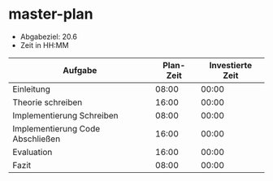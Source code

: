 # master-plan

* Abgabeziel: 20.6
* Zeit in HH:MM

| Aufgabe | Plan-Zeit | Investierte Zeit |
| -------------- | --------- | ---------- | 
| Einleitung| 08:00 | 00:00 |
| Theorie schreiben| 16:00 | 00:00 |
| Implementierung Schreiben| 08:00 | 00:00 |
| Implementierung Code Abschließen| 16:00 | 00:00 |
| Evaluation| 16:00 | 00:00 |
| Fazit| 08:00 | 00:00 |
